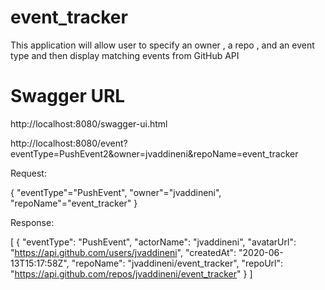 # event_tracker
This application will allow user to specify an owner , a repo , and an event type and then display matching events from GitHub API

# Swagger URL
http://localhost:8080/swagger-ui.html

http://localhost:8080/event?eventType=PushEvent2&owner=jvaddineni&repoName=event_tracker

Request:

{
	"eventType"="PushEvent",
	"owner"="jvaddineni",
	"repoName"="event_tracker"
}

Response: 

[
  {
    "eventType": "PushEvent",
    "actorName": "jvaddineni",
    "avatarUrl": "https://api.github.com/users/jvaddineni",
    "createdAt": "2020-06-13T15:17:58Z",
    "repoName": "jvaddineni/event_tracker",
    "repoUrl": "https://api.github.com/repos/jvaddineni/event_tracker"
  }
]